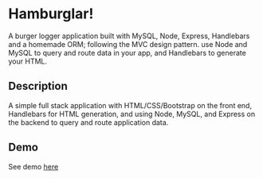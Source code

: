 # Hamburglar!
A burger logger application built with MySQL, Node, Express, Handlebars and a homemade ORM; following the MVC design pattern. use Node and MySQL to query and route data in your app, and Handlebars to generate your HTML.


## Description

A simple full stack application with HTML/CSS/Bootstrap on the front end, Handlebars for HTML generation, and using Node, MySQL, and Express on the backend to query and route application data. 

## Demo

See demo [here](https://secret-wildwood-27408.herokuapp.com/)
